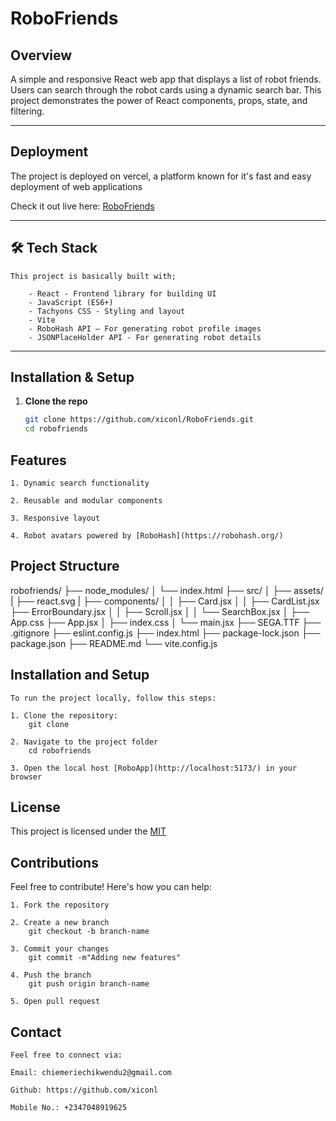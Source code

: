 # RoboFriends

## Overview

A simple and responsive React web app that displays a list of robot friends. Users can search through the robot cards using a dynamic search bar. This project demonstrates the power of React components, props, state, and filtering.

---

## Deployment

The project is deployed on vercel, a platform known for it's fast and easy deployment of web applications

Check it out live here: [RoboFriends](https://robo-friends-wine.vercel.app/)  

---

## 🛠 Tech Stack

    This project is basically built with;

        - React - Frontend library for building UI
        - JavaScript (ES6+)
        - Tachyons CSS - Styling and layout
        - Vite
        - RoboHash API – For generating robot profile images
        - JSONPlaceHolder API - For generating robot details
---

##  Installation & Setup

1. **Clone the repo**  
   ```bash
   git clone https://github.com/xiconl/RoboFriends.git
   cd robofriends


## Features 

    1. Dynamic search functionality

    2. Reusable and modular components

    3. Responsive layout

    4. Robot avatars powered by [RoboHash](https://robohash.org/)


## Project Structure

  robofriends/
    ├── node_modules/
    │   └── index.html
    ├── src/
    │   ├── assets/
    |       ├── react.svg
    |   ├── components/
    │   │   ├── Card.jsx
    │   │   ├── CardList.jsx
            ├── ErrorBoundary.jsx
    │   │   ├── Scroll.jsx
    │   │   └── SearchBox.jsx
    │   ├── App.css
        ├── App.jsx
    │   ├── index.css
    │   └── main.jsx
        ├── SEGA.TTF
    ├── .gitignore
    ├── eslint.config.js
    ├── index.html
    ├── package-lock.json
    ├── package.json
    ├── README.md
    └── vite.config.js


## Installation and Setup

    To run the project locally, follow this steps:

    1. Clone the repository:
        git clone 

    2. Navigate to the project folder
        cd robofriends

    3. Open the local host [RoboApp](http://localhost:5173/) in your browser

## License

This project is licensed under the [MIT](https://github.com/xiconl/color-background/blob/main/LICENSE)

## Contributions

Feel free to contribute! Here's how you can help:

    1. Fork the repository

    2. Create a new branch
        git checkout -b branch-name

    3. Commit your changes
        git commit -m"Adding new features"

    4. Push the branch 
        git push origin branch-name

    5. Open pull request

## Contact 

    Feel free to connect via:

    Email: chiemeriechikwendu2@gmail.com

    Github: https://github.com/xiconl

    Mobile No.: +2347048919625